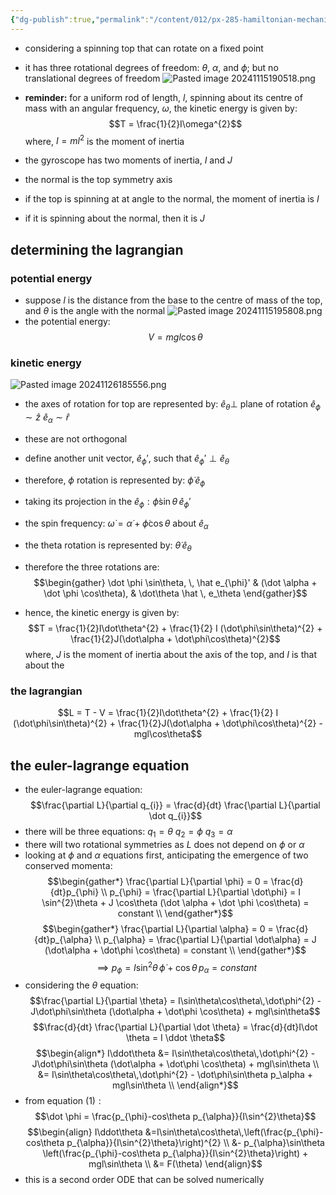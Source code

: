 ```yaml
---
{"dg-publish":true,"permalink":"/content/012/px-285-hamiltonian-mechanics-and-fluid-dynamics/f-hamilton-s-equations/px-285-f4-a-gyroscope/","created":"2024-11-25T10:50:32.000+00:00","updated":"2024-11-26T19:28:04.303+00:00"}
---
```


- considering a spinning top that can rotate on a fixed point
- it has three rotational degrees of freedom: $\theta$, $\alpha$, and $\phi$; but no translational degrees of freedom 
![Pasted image 20241115190518.png](/img/user/pics/Pasted%20image%2020241115190518.png)
- **reminder:** for a uniform rod of length, $l$, spinning about its centre of mass with an angular frequency, $\omega$, the kinetic energy is given by: 
$$T = \frac{1}{2}I\omega^{2}$$
	where, $I=ml^{2}$ is the moment of inertia

- the gyroscope has two moments of inertia, $I$ and $J$
- the normal is the top symmetry axis
- if the top is spinning at at angle to the normal, the moment of inertia is $I$
- if it is spinning about the normal, then it is $J$
## determining the lagrangian
### potential energy
- suppose $l$ is the distance from the base to the centre of mass of the top, and $\theta$ is the angle with the normal
![Pasted image 20241115195808.png](/img/user/pics/Pasted%20image%2020241115195808.png)
- the potential energy: $$V = mgl\cos\theta$$
### kinetic energy
![Pasted image 20241126185556.png](/img/user/pics/Pasted%20image%2020241126185556.png)
- the axes of rotation for top are represented by:
	$\hat e_{\theta} \perp$ plane of rotation
	$\hat e_{\phi} \sim \hat z$
	$\hat e_{\alpha} \sim \hat r$
- these are not orthogonal

- define another unit vector, $\hat e_{\phi}'$, such that $\hat e_{\phi}' \perp \hat e_{\theta}$
- therefore, $\phi$ rotation is represented by: $\dot\phi \, \hat e_{\phi}$
- taking its projection in the $\hat e_{\phi} : \dot\phi \sin\theta \, \hat e_{\phi}'$  
- the spin frequency: $\dot\omega = \dot\alpha + \dot\phi\cos\theta$ about $\hat e_{\alpha}$
- the theta rotation is represented by: $\dot \theta  \,\hat e_{\theta}$
- therefore the three rotations are:
$$\begin{gather}
	\dot \phi \sin\theta, \, \hat e_{\phi}' & (\dot \alpha + \dot \phi \cos\theta), & \dot\theta \hat \, e_\theta
\end{gather}$$
- hence, the kinetic energy is given by: 
$$T = \frac{1}{2}I\dot\theta^{2} + \frac{1}{2} I (\dot\phi\sin\theta)^{2} + \frac{1}{2}J(\dot\alpha + \dot\phi\cos\theta)^{2}$$
	where, $J$ is the moment of inertia about the axis of the top, and $I$ is that about the 
### the lagrangian
$$L = T - V  = \frac{1}{2}I\dot\theta^{2} + \frac{1}{2} I (\dot\phi\sin\theta)^{2} + \frac{1}{2}J(\dot\alpha + \dot\phi\cos\theta)^{2} - mgl\cos\theta$$
## the euler-lagrange equation
- the euler-lagrange equation: 
$$\frac{\partial L}{\partial q_{i}} = \frac{d}{dt} \frac{\partial L}{\partial \dot q_{i}}$$
- there will be three equations:
	$q_{1}= \theta$
	$q_{2}= \phi$
	$q_{3} = \alpha$
- there will two rotational symmetries as $L$ does not depend on ${} \phi$ or $\alpha$
- looking at $\phi$ and $\alpha$ equations first, anticipating the emergence of two conserved momenta: 
$$\begin{gather*}
	\frac{\partial L}{\partial \phi} = 0 = \frac{d}{dt}p_{\phi} \\
	p_{\phi} = \frac{\partial L}{\partial \dot\phi} = I \sin^{2}\theta + J \cos\theta (\dot \alpha + \dot \phi \cos\theta) = constant \\
\end{gather*}$$
$$\begin{gather*}
	\frac{\partial L}{\partial \alpha} = 0 = \frac{d}{dt}p_{\alpha} \\
	p_{\alpha} = \frac{\partial L}{\partial \dot\alpha} = J (\dot\alpha + \dot\phi \cos\theta) = constant \\
\end{gather*}$$
$$\implies p_{\phi}= I\sin^{2}\theta \,\dot\phi + \cos\theta\,p_{\alpha}= constant \tag{1}$$
- considering the $\theta$ equation:
$$\frac{\partial L}{\partial \theta} = I\sin\theta\cos\theta\,\dot\phi^{2} - J\dot\phi\sin\theta (\dot\alpha + \dot\phi \cos\theta) + mgl\sin\theta$$
$$\frac{d}{dt} \frac{\partial L}{\partial \dot \theta} = \frac{d}{dt}I\dot \theta = I \ddot \theta$$
$$\begin{align*}
	I\ddot\theta &= I\sin\theta\cos\theta\,\dot\phi^{2} - J\dot\phi\sin\theta (\dot\alpha + \dot\phi \cos\theta) + mgl\sin\theta \\
	&= I\sin\theta\cos\theta\,\dot\phi^{2} - \dot\phi\sin\theta p_\alpha + mgl\sin\theta \\
\end{align*}$$
- from equation ${} (1): {}$
$$\dot \phi = \frac{p_{\phi}-cos\theta p_{\alpha}}{I\sin^{2}\theta}$$
$$\begin{align}	I\ddot\theta &=I\sin\theta\cos\theta\,\left(\frac{p_{\phi}-cos\theta p_{\alpha}}{I\sin^{2}\theta}\right)^{2}  \\ 
&-  p_{\alpha}\sin\theta \left(\frac{p_{\phi}-cos\theta p_{\alpha}}{I\sin^{2}\theta}\right) + mgl\sin\theta \\
&= F(\theta) 
\end{align}$$
- this is a second order ODE that can be solved numerically
